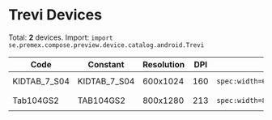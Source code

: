 # Trevi Devices

Total: **2** devices. Import: `import se.premex.compose.preview.device.catalog.android.Trevi`

| Code | Constant | Resolution | DPI | Compose Spec | Preview Usage |
|------|----------|------------|-----|-------------|---------------|
| KIDTAB_7_S04 | KIDTAB_7_S04 | 600x1024 | 160 | `spec:width=600px,height=1024px,dpi=160` | `@Preview(device = Trevi.KIDTAB_7_S04)` |
| Tab104GS2 | TAB104GS2 | 800x1280 | 213 | `spec:width=800px,height=1280px,dpi=213` | `@Preview(device = Trevi.TAB104GS2)` |

<!-- Generated automatically. Do not edit manually. -->
